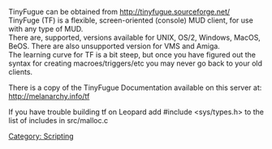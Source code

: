 TinyFugue can be obtained from <http://tinyfugue.sourceforge.net/>  
TinyFuge (TF) is a flexible, screen-oriented (console) MUD client, for
use with any type of MUD.  
There are, supported, versions available for UNIX, OS/2, Windows, MacOS,
BeOS. There are also unsupported version for VMS and Amiga.  
The learning curve for TF is a bit steep, but once you have figured out
the syntax for creating macroes/triggers/etc you may never go back to
your old clients.

There is a copy of the TinyFugue Documentation available on this server
at: <http://melanarchy.info/tf>

If you have trouble building tf on Leopard add \#include \<sys/types.h\>
to the list of includes in src/malloc.c

[Category: Scripting](Category:_Scripting "wikilink")
